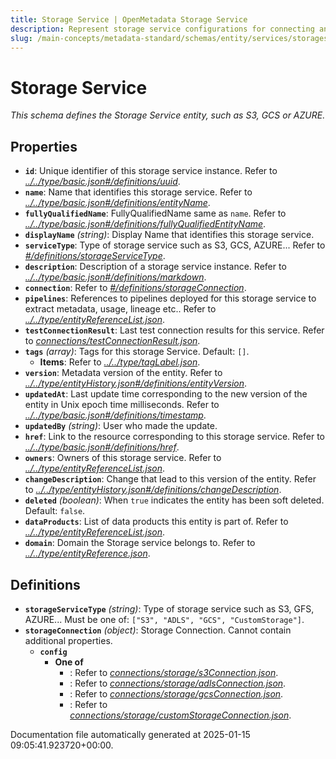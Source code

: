 ```yaml
---
title: Storage Service | OpenMetadata Storage Service
description: Represent storage service configurations for connecting and ingesting bucketed data systems.
slug: /main-concepts/metadata-standard/schemas/entity/services/storageservice
---
```


# Storage Service

*This schema defines the Storage Service entity, such as S3, GCS or AZURE.*

## Properties

- **`id`**: Unique identifier of this storage service instance. Refer to *[../../type/basic.json#/definitions/uuid](#/../type/basic.json#/definitions/uuid)*.
- **`name`**: Name that identifies this storage service. Refer to *[../../type/basic.json#/definitions/entityName](#/../type/basic.json#/definitions/entityName)*.
- **`fullyQualifiedName`**: FullyQualifiedName same as `name`. Refer to *[../../type/basic.json#/definitions/fullyQualifiedEntityName](#/../type/basic.json#/definitions/fullyQualifiedEntityName)*.
- **`displayName`** *(string)*: Display Name that identifies this storage service.
- **`serviceType`**: Type of storage service such as S3, GCS, AZURE... Refer to *[#/definitions/storageServiceType](#definitions/storageServiceType)*.
- **`description`**: Description of a storage service instance. Refer to *[../../type/basic.json#/definitions/markdown](#/../type/basic.json#/definitions/markdown)*.
- **`connection`**: Refer to *[#/definitions/storageConnection](#definitions/storageConnection)*.
- **`pipelines`**: References to pipelines deployed for this storage service to extract metadata, usage, lineage etc.. Refer to *[../../type/entityReferenceList.json](#/../type/entityReferenceList.json)*.
- **`testConnectionResult`**: Last test connection results for this service. Refer to *[connections/testConnectionResult.json](#nnections/testConnectionResult.json)*.
- **`tags`** *(array)*: Tags for this storage Service. Default: `[]`.
  - **Items**: Refer to *[../../type/tagLabel.json](#/../type/tagLabel.json)*.
- **`version`**: Metadata version of the entity. Refer to *[../../type/entityHistory.json#/definitions/entityVersion](#/../type/entityHistory.json#/definitions/entityVersion)*.
- **`updatedAt`**: Last update time corresponding to the new version of the entity in Unix epoch time milliseconds. Refer to *[../../type/basic.json#/definitions/timestamp](#/../type/basic.json#/definitions/timestamp)*.
- **`updatedBy`** *(string)*: User who made the update.
- **`href`**: Link to the resource corresponding to this storage service. Refer to *[../../type/basic.json#/definitions/href](#/../type/basic.json#/definitions/href)*.
- **`owners`**: Owners of this storage service. Refer to *[../../type/entityReferenceList.json](#/../type/entityReferenceList.json)*.
- **`changeDescription`**: Change that lead to this version of the entity. Refer to *[../../type/entityHistory.json#/definitions/changeDescription](#/../type/entityHistory.json#/definitions/changeDescription)*.
- **`deleted`** *(boolean)*: When `true` indicates the entity has been soft deleted. Default: `false`.
- **`dataProducts`**: List of data products this entity is part of. Refer to *[../../type/entityReferenceList.json](#/../type/entityReferenceList.json)*.
- **`domain`**: Domain the Storage service belongs to. Refer to *[../../type/entityReference.json](#/../type/entityReference.json)*.
## Definitions

- **`storageServiceType`** *(string)*: Type of storage service such as S3, GFS, AZURE... Must be one of: `["S3", "ADLS", "GCS", "CustomStorage"]`.
- **`storageConnection`** *(object)*: Storage Connection. Cannot contain additional properties.
  - **`config`**
    - **One of**
      - : Refer to *[connections/storage/s3Connection.json](#nnections/storage/s3Connection.json)*.
      - : Refer to *[connections/storage/adlsConnection.json](#nnections/storage/adlsConnection.json)*.
      - : Refer to *[connections/storage/gcsConnection.json](#nnections/storage/gcsConnection.json)*.
      - : Refer to *[connections/storage/customStorageConnection.json](#nnections/storage/customStorageConnection.json)*.


Documentation file automatically generated at 2025-01-15 09:05:41.923720+00:00.

